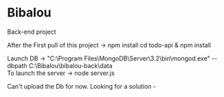 # Bibalou

Back-end project

After the First pull of this project  -> npm install
cd todo-api & npm install

Launch DB -> "C:\Program Files\MongoDB\Server\3.2\bin\mongod.exe" --dbpath C:\Bibalou\bibalou-back\data\
To launch the server -> node server.js


Can't upload the Db for now. Looking for a solution *-*